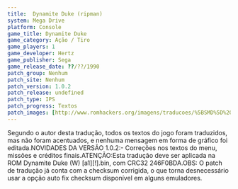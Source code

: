 ```yaml
---
title:  Dynamite Duke (ripman)
system: Mega Drive
platform: Console
game_title: Dynamite Duke
game_category: Ação / Tiro
game_players: 1
game_developer: Hertz
game_publisher: Sega
game_release_date: ??/??/1990
patch_group: Nenhum
patch_site: Nenhum
patch_version: 1.0.2
patch_release: undefined
patch_type: IPS
patch_progress: Textos
patch_images: [http://www.romhackers.org/imagens/traducoes/%5BSMD%5D%20Dynamite%20Duke%20-%20ripman%20-%201.png,http://www.romhackers.org/imagens/traducoes/%5BSMD%5D%20Dynamite%20Duke%20-%20ripman%20-%202.png,http://www.romhackers.org/imagens/traducoes/%5BSMD%5D%20Dynamite%20Duke%20-%20ripman%20-%203.png]
---
```

Segundo o autor desta tradução, todos os textos do jogo foram traduzidos, mas não foram acentuados, e nenhuma mensagem em forma de gráfico foi editada.NOVIDADES DA VERSÃO 1.0.2:- Correções nos textos do menu, missões e créditos finais.ATENÇÃO:Esta tradução deve ser aplicada na ROM Dynamite Duke (W) [a1][!].bin, com CRC32 246F0BDA.OBS: O patch de tradução já conta com a checksum corrigida, o que torna desnecessário usar a opção auto fix checksum disponível em alguns emuladores.